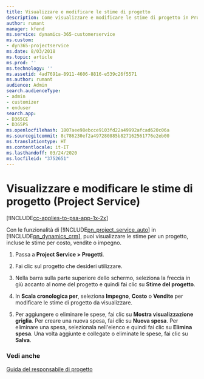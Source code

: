```yaml
---
title: Visualizzare e modificare le stime di progetto
description: Come visualizzare e modificare le stime di progetto in Project Service
author: rumant
manager: kfend
ms.service: dynamics-365-customerservice
ms.custom:
- dyn365-projectservice
ms.date: 8/03/2018
ms.topic: article
ms.prod: ''
ms.technology: ''
ms.assetid: 4ad7691a-8911-4606-8816-e539c26f5571
ms.author: rumant
audience: Admin
search.audienceType:
- admin
- customizer
- enduser
search.app:
- D365CE
- D365PS
ms.openlocfilehash: 1807aee98ebcce9103fd22a49992afcad620c06a
ms.sourcegitcommit: 8c786230ef2a497280885b827162561776e2eb00
ms.translationtype: HT
ms.contentlocale: it-IT
ms.lasthandoff: 03/24/2020
ms.locfileid: "3752651"
---
```

# <a name="view-and-edit-project-estimates-project-service"></a>Visualizzare e modificare le stime di progetto (Project Service)

[!INCLUDE[cc-applies-to-psa-app-1x-2x](../includes/cc-applies-to-psa-app-1x-2x.md)]

Con le funzionalità di [!INCLUDE[pn_project_service_auto](../includes/pn-project-service-auto.md)] in [!INCLUDE[pn_dynamics_crm](../includes/pn-dynamics-crm.md)], puoi visualizzare le stime per un progetto, incluse le stime per costo, vendite o impegno.  
  
1.  Passa a **Project Service > Progetti**.  
  
2.  Fai clic sul progetto che desideri utilizzare.  
  
3.  Nella barra sulla parte superiore dello schermo, seleziona la freccia in giù accanto al nome del progetto e quindi fai clic su **Stime del progetto**.  
  
4.  In **Scala cronologica per**, seleziona **Impegno**, **Costo** o **Vendite** per modificare le stime di progetto da visualizzare.  
  
5.  Per aggiungere o eliminare le spese, fai clic su **Mostra visualizzazione griglia**. Per creare una nuova spesa, fai clic su **Nuova spesa**. Per eliminare una spesa, selezionala nell'elenco e quindi fai clic su **Elimina spesa**. Una volta aggiunte e collegate o eliminate le spese, fai clic su **Salva**.  
  
### <a name="see-also"></a>Vedi anche  
 [Guida del responsabile di progetto](../project-service/project-manager-guide.md)
